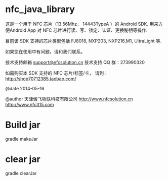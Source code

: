 # nfc_java_library


  这是一个用于  NFC 芯片（13.56Mhz， 14443TypeA ）的  Android SDK. 用来方便Android App 对 NFC 芯片进行读、写、锁定、认证、更换秘钥等操作.
  
  目前该 SDK 支持的芯片类型包括  FJ8018, NXP203, NXP216,M1, UltraLight 等.
  
  如果您在使用中有问题，请和我们联系。
  
  技术支持邮箱   support@nfcsolution.cn
  技术支持 QQ 群：273990320
  
  如需购买本 SDK 支持的 NFC 芯片/标签/卡， 请到：
  http://shop70712385.taobao.com/
 
  @date 2014-05-16
  
  @author 天津傲飞物联科技有限公司
          http://www.nfcsolution.cn
          http://www.nfc315.com
 
 
# Build jar
gradle makeJar

# clear jar
gradle clearJar
